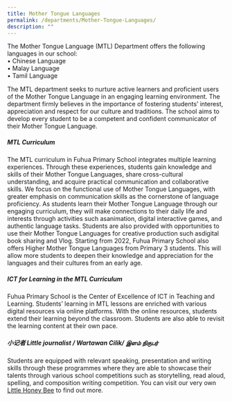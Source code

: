 ```yaml
---
title: Mother Tongue Languages
permalink: /departments/Mother-Tongue-Languages/
description: ""
---
```

The Mother Tongue Language (MTL) Department offers the following languages in our school:
<br>•	Chinese Language
<br>•	Malay Language
<br>•	Tamil Language

The MTL department seeks to nurture active learners and proficient users of the Mother Tongue Language in an engaging learning environment. The department firmly believes in the importance of fostering students’ interest, appreciation and respect for our culture and traditions. The school aims to develop every student to be a competent and confident communicator of their Mother Tongue Language.

##### **MTL Curriculum**
The MTL curriculum in Fuhua Primary School integrates multiple learning experiences. Through these experiences, students gain knowledge and skills of their Mother Tongue Languages, share cross-cultural understanding, and acquire practical communication and collaborative skills. 
We focus on the functional use of Mother Tongue Languages, with greater emphasis on communication skills as the cornerstone of language proficiency. As students learn their Mother Tongue Language through our engaging curriculum, they will make connections to their daily life and interests through activities such asanimation, digital interactive games, and authentic language tasks. Students are also provided with opportunities to use their Mother Tongue Languages for creative production such asdigital book sharing and  Vlog.
Starting from 2022, Fuhua Primary School also offers Higher Mother Tongue Languages from Primary 3 students. This will allow more students to deepen their knowledge and appreciation for the languages and their cultures from an early age.

  

##### **ICT for Learning in the MTL Curriculum**

Fuhua Primary School is the Center of Excellence of ICT in Teaching and Learning. Students’ learning in MTL lessons are enriched with various digital resources via online platforms. With the online resources, students extend their learning beyond the classroom. Students are also able to revisit the learning content at their own pace.

##### **小记者 Little journalist / Wartawan Cilik/ இளம் நிருபர்**
Students are equipped with relevant speaking, presentation and writing skills through these programmes where they are able to showcase their talents through various school competitions such as storytelling, read aloud, spelling, and composition writing competition.
You can visit our very own [Little Honey Bee](https://sites.google.com/view/littlehoneybee/%E8%9C%82%E7%AA%9D-home) to find out more.
